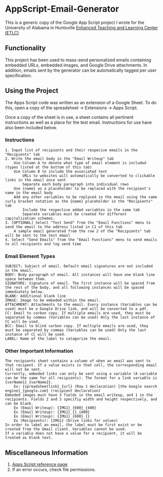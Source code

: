 # AppScript-Email-Generator
This is a generic copy of the Google App Script project I wrote for the University of Alabama in Huntsville [Enhanced Teaching and Learning Center (ETLC)](https://www.uah.edu/etl)

## Functionality
This project has been used to mass-send personalized emails containing embedded URLs, embedded images, and Google Drive attachments. In addition, emails sent by the generator can be automatically tagged per user specification.

## Using the Project
The Apps Script code was written as an extension of a Google Sheet. To do this, open a copy of the spreadsheet -> Extensions -> Apps Script.

Once a copy of the sheet is in use, a sheet contains all pertinent instructions as well as a place for the test email. Instructions for use have also been included below.

### Instructions
	1. Input list of recipients and their respecive emails in the "Recipients" tab
	2. Write the email body in the "Email Writeup" tab
		Use Column A to denote what type of email element is included (types listed at the bottom of this tab)
		Use Column B to include the associated text
			URLs to websites will automatically be converted to clickable links in the email once sent
			Separate each body paragraph into individual rows
		Use {name} as a placeholder to be replaced with the recipient's name in the email body
		Add any other variables to be replaced in the email using the same curly bracket notation as the {name} placeholder in the "Recipients" tab
			Include the respective added variables in the same tab
			Separate variables must be created for different capitalization schemes.
	3. [OPTIONAL] Select "Test Send" from the "Email Functions" menu to send the email to the address listed in C2 of this tab
		A sample email generated from the row 2 of the "Recipients" tab will be sent to the test email
	4. Select "Send Emails" from the "Email Functions" menu to send emails to all recipients and log send time

### Email Element Types
    SUBJECT; Subject of email. Default email signatures are not included in the email.
    BODY: Body paragraph of email. All instances will have one blank line space between them.
    SIGNATURE: Signature of email. The first instance will be spaced from the rest of the body, and all following instances will be spaced immediately below.
    BLANK: Additional blank line
    IMAGE: Image to be embeded within the email.
    ATTACHMENT: Attachments to the email. Every instance (Variables can be used) must be a Google Drive link, and will be converted to a pdf.
    CC: Email to carbon copy. If multiple emails are used, they must be separated by commas (Variables can be used) Only the last instance of CC will be used.
    BCC: Email to blind carbon copy. If multiple emails are used, they must be separated by commas (Variables can be used) Only the last instance of CC will be used.
    LABEL: Name of the label to catagorize the email. 

### Other Important Information
    The recipients sheet contains a column of when an email was sent to that recipent. If a value exists in that cell, the corresponding email will not be sent.
    Currently, embeded links can only be sent using a variable (A variable can be the same for all recipients). The format for a link variable is {varName1}_{varName2}.
        Ex: {spreadsheetlink}_{url} (Row 1 declaration) {the Google search engine}_{google.com} (recipient declaration)
    Embeded images must have 3 fields in the email writeup, and 1 in the recipients. Fields 2 and 3 specifiy width and height respectively, and can be blank.
        Ex (Email Writeup): {IMG1}_{600}_{400}
        Ex (Email Writeup): {IMG1}_{}_{400}
        Ex (Email Writeup): {IMG1}_{600}_{}
        Ex (Recipients): {IMG1} (Drive links for values)
    In order to label an email, the label must be first exist or be created from the Gmail client. Variables cannot be used.
    If a variable does not have a value for a recipient, it will be treated as blank text.


## Miscellaneous Information
1. [Apps Script reference page](https://developers.google.com/apps-script/reference)
2. If an error occurs, check file permissions.
